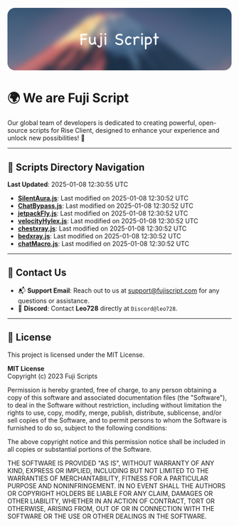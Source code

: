 ![Banner](.github/b.webp)

# 🌍 **We are Fuji Script**

Our global team of developers is dedicated to creating powerful, open-source scripts for Rise Client, designed to enhance your experience and unlock new possibilities! 🌟

---
<!-- SCRIPTS_NAVIGATION_START -->
## 📂 **Scripts Directory Navigation**

**Last Updated**: 2025-01-08 12:30:55 UTC

- **[SilentAura.js](scripts/SilentAura.js)**: Last modified on 2025-01-08 12:30:52 UTC
- **[ChatBypass.js](scripts/ChatBypass.js)**: Last modified on 2025-01-08 12:30:52 UTC
- **[jetpackFly.js](scripts/jetpackFly.js)**: Last modified on 2025-01-08 12:30:52 UTC
- **[velocityHylex.js](scripts/velocityHylex.js)**: Last modified on 2025-01-08 12:30:52 UTC
- **[chestxray.js](scripts/chestxray.js)**: Last modified on 2025-01-08 12:30:52 UTC
- **[bedxray.js](scripts/bedxray.js)**: Last modified on 2025-01-08 12:30:52 UTC
- **[chatMacro.js](scripts/chatMacro.js)**: Last modified on 2025-01-08 12:30:52 UTC

<!-- SCRIPTS_NAVIGATION_END -->

---

## 💬 **Contact Us**  
- 📬 **Support Email**: Reach out to us at [support@fujiscript.com](mailto:support@fujiscript.com) for any questions or assistance.  
- 💬 **Discord**: Contact **Leo728** directly at `Discord@leo728`.

---

## 📜 **License**

This project is licensed under the MIT License.  

**MIT License**  
Copyright (c) 2023 Fuji Scripts  

Permission is hereby granted, free of charge, to any person obtaining a copy of this software and associated documentation files (the "Software"), to deal in the Software without restriction, including without limitation the rights to use, copy, modify, merge, publish, distribute, sublicense, and/or sell copies of the Software, and to permit persons to whom the Software is furnished to do so, subject to the following conditions:  

The above copyright notice and this permission notice shall be included in all copies or substantial portions of the Software.  

THE SOFTWARE IS PROVIDED "AS IS", WITHOUT WARRANTY OF ANY KIND, EXPRESS OR IMPLIED, INCLUDING BUT NOT LIMITED TO THE WARRANTIES OF MERCHANTABILITY, FITNESS FOR A PARTICULAR PURPOSE AND NONINFRINGEMENT. IN NO EVENT SHALL THE AUTHORS OR COPYRIGHT HOLDERS BE LIABLE FOR ANY CLAIM, DAMAGES OR OTHER LIABILITY, WHETHER IN AN ACTION OF CONTRACT, TORT OR OTHERWISE, ARISING FROM, OUT OF OR IN CONNECTION WITH THE SOFTWARE OR THE USE OR OTHER DEALINGS IN THE SOFTWARE.  

